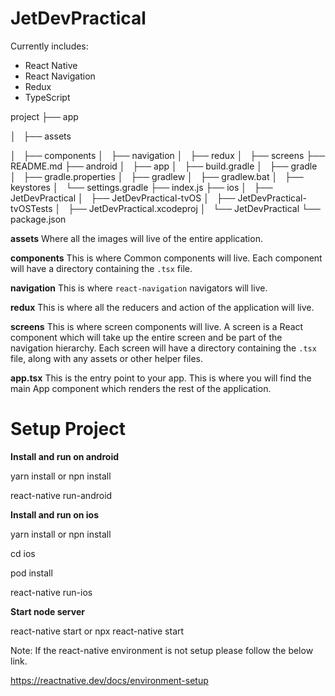 # JetDevPractical

Currently includes:

- React Native
- React Navigation
- Redux
- TypeScript

project
├── app

│   ├── assets

│   ├── components
│   ├── navigation
│   ├── redux
│   ├── screens
├── README.md
├── android
│   ├── app
│   ├── build.gradle
│   ├── gradle
│   ├── gradle.properties
│   ├── gradlew
│   ├── gradlew.bat
│   ├── keystores
│   └── settings.gradle
├── index.js
├── ios
│   ├── JetDevPractical
│   ├── JetDevPractical-tvOS
│   ├── JetDevPractical-tvOSTests
│   ├── JetDevPractical.xcodeproj
│   └── JetDevPractical
└── package.json

**assets** Where all the images will live of the entire application.

**components**
This is where Common components will live. Each component will have a directory containing the `.tsx` file.

**navigation**
This is where `react-navigation` navigators will live.

**redux**
This is where all the reducers and action of the application will live.

**screens**
This is where screen components will live. A screen is a React component which will take up the entire screen and be part of the navigation hierarchy. Each screen will have a directory containing the `.tsx` file, along with any assets or other helper files.

**app.tsx** This is the entry point to your app. This is where you will find the main App component which renders the rest of the application.

# Setup Project

**Install and run on android**

yarn install or npn install

react-native run-android

**Install and run on ios**

yarn install or npn install

cd ios

pod install

react-native run-ios

**Start node server**

react-native start or npx react-native start

Note: If the react-native environment is not setup please follow the below link.

https://reactnative.dev/docs/environment-setup

